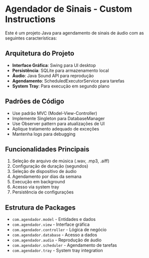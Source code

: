 <!-- Use this file to provide workspace-specific custom instructions to Copilot. For more details, visit https://code.visualstudio.com/docs/copilot/copilot-customization#_use-a-githubcopilotinstructionsmd-file -->

# Agendador de Sinais - Custom Instructions

Este é um projeto Java para agendamento de sinais de áudio com as seguintes características:

## Arquitetura do Projeto
- **Interface Gráfica**: Swing para UI desktop
- **Persistência**: SQLite para armazenamento local
- **Áudio**: Java Sound API para reprodução
- **Agendamento**: ScheduledExecutorService para tarefas
- **System Tray**: Para execução em segundo plano

## Padrões de Código
- Use padrão MVC (Model-View-Controller)
- Implemente Singleton para DatabaseManager
- Use Observer pattern para atualizações de UI
- Aplique tratamento adequado de exceções
- Mantenha logs para debugging

## Funcionalidades Principais
1. Seleção de arquivo de música (.wav, .mp3, .aiff)
2. Configuração de duração (segundos)
3. Seleção de dispositivo de áudio
4. Agendamento por dias da semana
5. Execução em background
6. Acesso via system tray
7. Persistência de configurações

## Estrutura de Packages
- `com.agendador.model` - Entidades e dados
- `com.agendador.view` - Interface gráfica
- `com.agendador.controller` - Lógica de negócio
- `com.agendador.database` - Acesso a dados
- `com.agendador.audio` - Reprodução de áudio
- `com.agendador.scheduler` - Agendamento de tarefas
- `com.agendador.tray` - System tray integration

